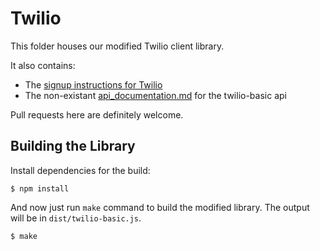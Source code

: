 # Twilio

This folder houses our modified Twilio client library.

It also contains:

- The [signup instructions for Twilio](signup.md)
- The non-existant [api_documentation.md](api_documentation.md) for the
  twilio-basic api

Pull requests here are definitely welcome.

## Building the Library

Install dependencies for the build:

    $ npm install

And now just run `make` command to build the modified library. The output will
be in `dist/twilio-basic.js`.

    $ make
